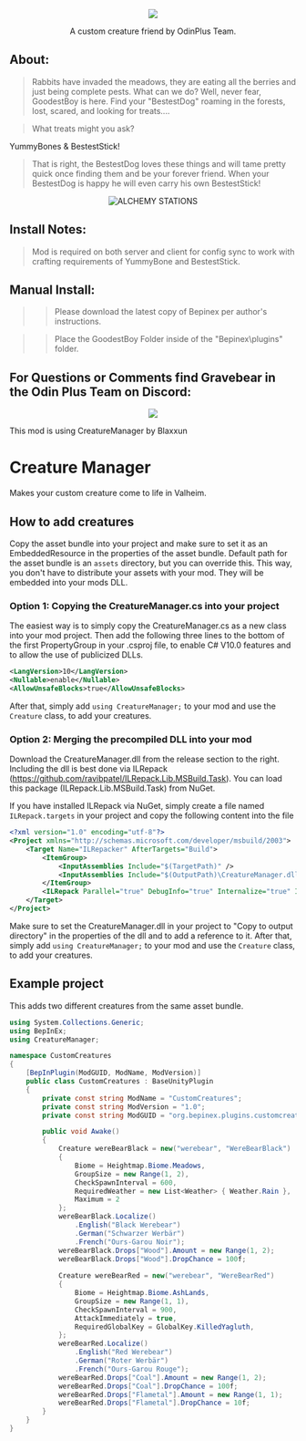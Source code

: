 

<p align="center">
<img src="https://i.imgur.com/g80lR3O.png">
</p>

<p align="center">
A custom creature friend by OdinPlus Team.
</p>

<h2>  About: </h2>

>Rabbits have invaded the meadows, they are eating all the berries and just being complete pests. What can we do? Well, never fear, GoodestBoy is here.
>Find your "BestestDog" roaming in the forests, lost, scared, and looking for treats....

>What treats might you ask?

YummyBones & BestestStick!

>That is right, the BestestDog loves these things and will tame pretty quick once finding them and be your forever friend.
>When your BestestDog is happy he will even carry his own BestestStick!

<p align="center">

  <img src="https://media3.giphy.com/media/mrlehxQ3O3OWL6nEmM/giphy.gif" alt="ALCHEMY STATIONS">

</p>

</p>

<h2>  Install Notes: </h2>

>Mod is required on both server and client for config sync to work with crafting requirements of YummyBone and BestestStick.

<h2> Manual Install: </h2>

>>Please download the latest copy of Bepinex per author's instructions.

>>Place the GoodestBoy Folder inside of the "Bepinex\plugins\" folder.

<p>

<p align="center"><h2>For Questions or Comments find Gravebear in the Odin Plus Team on Discord:</h2></p>

<p align="center"><a href="https://discord.gg/mbkPcvu9ax"><img src="https://i.imgur.com/Ji3u63C.png"></a></p>






This mod is using CreatureManager by Blaxxun

# Creature Manager

Makes your custom creature come to life in Valheim.

## How to add creatures

Copy the asset bundle into your project and make sure to set it as an EmbeddedResource in the properties of the asset bundle.
Default path for the asset bundle is an `assets` directory, but you can override this.
This way, you don't have to distribute your assets with your mod. They will be embedded into your mods DLL.

### Option 1: Copying the CreatureManager.cs into your project

The easiest way is to simply copy the CreatureManager.cs as a new class into your mod project.
Then add the following three lines to the bottom of the first PropertyGroup in your .csproj file, to enable C# V10.0 features and to allow the use of publicized DLLs.

```xml
<LangVersion>10</LangVersion>
<Nullable>enable</Nullable>
<AllowUnsafeBlocks>true</AllowUnsafeBlocks>
```

After that, simply add `using CreatureManager;` to your mod and use the `Creature` class, to add your creatures.

### Option 2: Merging the precompiled DLL into your mod

Download the CreatureManager.dll from the release section to the right.
Including the dll is best done via ILRepack (https://github.com/ravibpatel/ILRepack.Lib.MSBuild.Task). You can load this package (ILRepack.Lib.MSBuild.Task) from NuGet.

If you have installed ILRepack via NuGet, simply create a file named `ILRepack.targets` in your project and copy the following content into the file

```xml
<?xml version="1.0" encoding="utf-8"?>
<Project xmlns="http://schemas.microsoft.com/developer/msbuild/2003">
    <Target Name="ILRepacker" AfterTargets="Build">
        <ItemGroup>
            <InputAssemblies Include="$(TargetPath)" />
            <InputAssemblies Include="$(OutputPath)\CreatureManager.dll" />
        </ItemGroup>
        <ILRepack Parallel="true" DebugInfo="true" Internalize="true" InputAssemblies="@(InputAssemblies)" OutputFile="$(TargetPath)" TargetKind="SameAsPrimaryAssembly" LibraryPath="$(OutputPath)" />
    </Target>
</Project>
```

Make sure to set the CreatureManager.dll in your project to "Copy to output directory" in the properties of the dll and to add a reference to it.
After that, simply add `using CreatureManager;` to your mod and use the `Creature` class, to add your creatures.

## Example project

This adds two different creatures from the same asset bundle.

```csharp
using System.Collections.Generic;
using BepInEx;
using CreatureManager;

namespace CustomCreatures
{
	[BepInPlugin(ModGUID, ModName, ModVersion)]
	public class CustomCreatures : BaseUnityPlugin
	{
		private const string ModName = "CustomCreatures";
		private const string ModVersion = "1.0";
		private const string ModGUID = "org.bepinex.plugins.customcreatures";

		public void Awake()
		{
			Creature wereBearBlack = new("werebear", "WereBearBlack")
			{
				Biome = Heightmap.Biome.Meadows,
				GroupSize = new Range(1, 2),
				CheckSpawnInterval = 600,
				RequiredWeather = new List<Weather> { Weather.Rain },
				Maximum = 2
			};
			wereBearBlack.Localize()
				.English("Black Werebear")
				.German("Schwarzer Werbär")
				.French("Ours-Garou Noir");
			wereBearBlack.Drops["Wood"].Amount = new Range(1, 2);
			wereBearBlack.Drops["Wood"].DropChance = 100f;
			
			Creature wereBearRed = new("werebear", "WereBearRed")
			{
				Biome = Heightmap.Biome.AshLands,
				GroupSize = new Range(1, 1),
				CheckSpawnInterval = 900,
				AttackImmediately = true,
				RequiredGlobalKey = GlobalKey.KilledYagluth,
			};
			wereBearRed.Localize()
				.English("Red Werebear")
				.German("Roter Werbär")
				.French("Ours-Garou Rouge");
			wereBearRed.Drops["Coal"].Amount = new Range(1, 2);
			wereBearRed.Drops["Coal"].DropChance = 100f;
			wereBearRed.Drops["Flametal"].Amount = new Range(1, 1);
			wereBearRed.Drops["Flametal"].DropChance = 10f;
		}
	}
}
```
